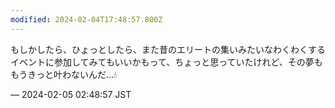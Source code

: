```yaml
---
modified: 2024-02-04T17:48:57.800Z
---
```


<p>もしかしたら、ひょっとしたら、また昔のエリートの集いみたいなわくわくするイベントに参加してみてもいいかもって、ちょっと思っていたけれど、その夢ももうきっと叶わないんだ…💧</p>

&mdash; 2024-02-05 02:48:57 JST

<!-- Original URL: https://mastodon.social/@sakuramochi0/111874469908826300-->
